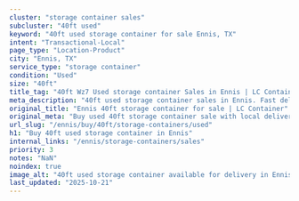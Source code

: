 ```yaml
---
cluster: "storage container sales"
subcluster: "40ft used"
keyword: "40ft used storage container for sale Ennis, TX"
intent: "Transactional-Local"
page_type: "Location-Product"
city: "Ennis, TX"
service_type: "storage container"
condition: "Used"
size: "40ft"
title_tag: "40ft Wz7 Used storage container Sales in Ennis | LC Container"
meta_description: "40ft used storage container sales in Ennis. Fast delivery, competitive pricing. Serving storage containers area. Quote ID: O2C. Call (214) 524-4168 for your free quote today."
original_title: "Ennis 40ft storage container for sale | LC Container"
original_meta: "Buy used 40ft storage container sale with local delivery in Ennis, TX. LC Container — local Since 2003. Request a fast quote today."
url_slug: "/ennis/buy/40ft/storage-containers/used"
h1: "Buy 40ft used storage container in Ennis"
internal_links: "/ennis/storage-containers/sales"
priority: 3
notes: "NaN"
noindex: true
image_alt: "40ft used storage container available for delivery in Ennis"
last_updated: "2025-10-21"
---
```


<!-- TODO: Add unique city/inventory copy, images, and internal links here. -->
